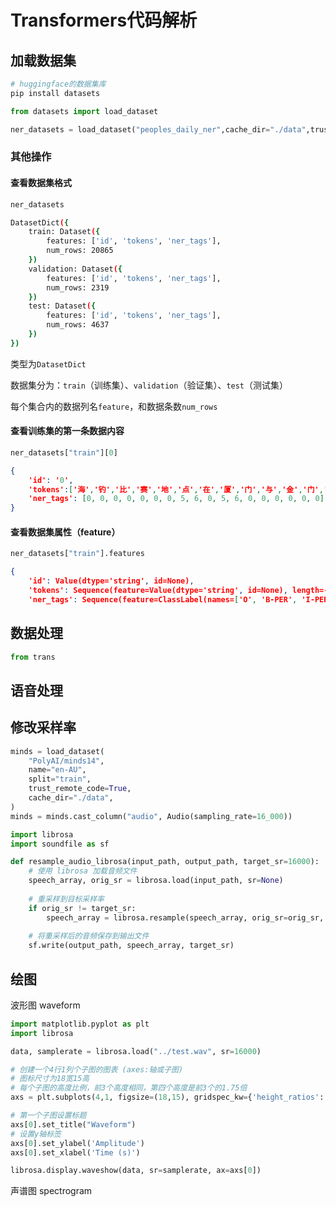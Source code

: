# Transformers代码解析



## 加载数据集

```bash
# huggingface的数据集库
pip install datasets
```

```py
from datasets import load_dataset

ner_datasets = load_dataset("peoples_daily_ner",cache_dir="./data",trust_remote_code=True)
```



### 其他操作

#### 查看数据集格式

```py
ner_datasets
```

```bash
DatasetDict({
    train: Dataset({
        features: ['id', 'tokens', 'ner_tags'],
        num_rows: 20865
    })
    validation: Dataset({
        features: ['id', 'tokens', 'ner_tags'],
        num_rows: 2319
    })
    test: Dataset({
        features: ['id', 'tokens', 'ner_tags'],
        num_rows: 4637
    })
})
```

类型为`DatasetDict`

数据集分为：`train`（训练集）、`validation`（验证集）、`test`（测试集）

每个集合内的数据列名`feature`，和数据条数`num_rows`



#### 查看训练集的第一条数据内容

```py
ner_datasets["train"][0]
```

```json
{
    'id': '0',
    'tokens':['海','钓','比','赛','地','点','在','厦','门','与','金','门','之','间','的','海','域','。'],
    'ner_tags': [0, 0, 0, 0, 0, 0, 0, 5, 6, 0, 5, 6, 0, 0, 0, 0, 0, 0]
}
```



#### 查看数据集属性（feature）

```py
ner_datasets["train"].features
```

```json
{
    'id': Value(dtype='string', id=None),
    'tokens': Sequence(feature=Value(dtype='string', id=None), length=-1, id=None),
    'ner_tags': Sequence(feature=ClassLabel(names=['O', 'B-PER', 'I-PER', 'B-ORG', 'I-ORG', 'B-LOC', 'I-LOC'], id=None), length=-1, id=None)}
```



## 数据处理

```python
from trans
```











## 语音处理

## 修改采样率

```py
minds = load_dataset(
    "PolyAI/minds14",
    name="en-AU",
    split="train",
    trust_remote_code=True,
    cache_dir="./data",
)
minds = minds.cast_column("audio", Audio(sampling_rate=16_000))
```

```py
import librosa
import soundfile as sf

def resample_audio_librosa(input_path, output_path, target_sr=16000):
    # 使用 librosa 加载音频文件
    speech_array, orig_sr = librosa.load(input_path, sr=None)
    
    # 重采样到目标采样率
    if orig_sr != target_sr:
        speech_array = librosa.resample(speech_array, orig_sr=orig_sr, target_sr=target_sr)
    
    # 将重采样后的音频保存到输出文件
    sf.write(output_path, speech_array, target_sr)
```



## 绘图

波形图 waveform

```py
import matplotlib.pyplot as plt
import librosa

data, samplerate = librosa.load("../test.wav", sr=16000)

# 创建一个4行1列个子图的图表 (axes:轴或子图)
# 图标尺寸为18宽15高
# 每个子图的高度比例，前3个高度相同，第四个高度是前3个的1.75倍
axs = plt.subplots(4,1, figsize=(18,15), gridspec_kw={'height_ratios': [1, 1, 1, 1.75]})

# 第一个子图设置标题
axs[0].set_title("Waveform")
# 设置y轴标签
axs[0].set_ylabel('Amplitude')
axs[0].set_xlabel('Time (s)')

librosa.display.waveshow(data, sr=samplerate, ax=axs[0])
```



声谱图 spectrogram

